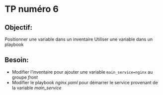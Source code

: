 # TP numéro 6

## Objectif:

Positionner une variable dans un inventaire
Utiliser une variable dans un playbook

## Besoin:

- Modifier l’inventaire pour ajouter une variable `main_service=nginx` au groupe *front*
- Modifier le playbook *nginx.yaml* pour démarrer le service provenant de la variable *main_service*